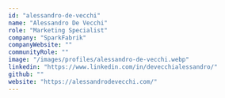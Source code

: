```yaml
---
id: "alessandro-de-vecchi"
name: "Alessandro De Vecchi"
role: "Marketing Specialist"
company: "SparkFabrik"
companyWebsite: ""
communityRole: ""
image: "/images/profiles/alessandro-de-vecchi.webp"
linkedin: "https://www.linkedin.com/in/devecchialessandro/"
github: ""
website: "https://alessandrodevecchi.com/"
---
```

